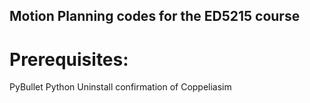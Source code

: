## Motion Planning codes for the ED5215 course

# Prerequisites:
PyBullet
Python
Uninstall confirmation of Coppeliasim


